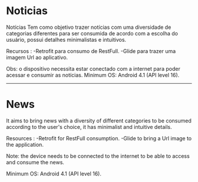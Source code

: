 # Noticias
Notícias
Tem como objetivo trazer notícias com uma diversidade de categorias diferentes para ser consumida de acordo com a escolha do usuário, possui detalhes minimalistas e intuitivos.

Recursos :
-Retrofit para consumo de RestFull.
-Glide para trazer uma imagem Url ao aplicativo.

Obs: o dispositivo necessita estar conectado com a internet para poder acessar e consumir as notícias.
Minimum OS: Android 4.1 (API level 16).

---

# News
It aims to bring news with a diversity of different categories to be consumed according to the user's choice, it has minimalist and intuitive details.

Resources :
-Retrofit for RestFull consumption.
-Glide to bring a Url image to the application.

Note: the device needs to be connected to the internet to be able to access and consume the news.

Minimum OS: Android 4.1 (API level 16).
